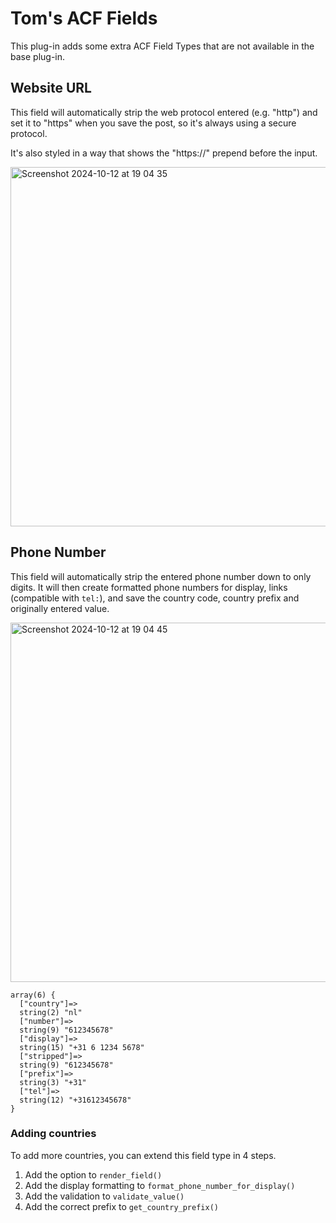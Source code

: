# Tom's ACF Fields

This plug-in adds some extra ACF Field Types that are not available in the base plug-in.

## Website URL

This field will automatically strip the web protocol entered (e.g. "http") and set it to "https" when you save the post, so it's always using a secure protocol.

It's also styled in a way that shows the "https://" prepend before the input.

<img width="575" alt="Screenshot 2024-10-12 at 19 04 35" src="https://github.com/user-attachments/assets/6b4af612-9ba9-47f9-bbba-4afe3945094a">

## Phone Number

This field will automatically strip the entered phone number down to only digits. It will then create formatted phone numbers for display, links (compatible with `tel:`), and save the country code, country prefix and originally entered value.

<img width="575" alt="Screenshot 2024-10-12 at 19 04 45" src="https://github.com/user-attachments/assets/ed48c6e3-31d5-4700-b65b-03402be70a96">

```
array(6) {
  ["country"]=>
  string(2) "nl"
  ["number"]=>
  string(9) "612345678"
  ["display"]=>
  string(15) "+31 6 1234 5678"
  ["stripped"]=>
  string(9) "612345678"
  ["prefix"]=>
  string(3) "+31"
  ["tel"]=>
  string(12) "+31612345678"
}
```

### Adding countries

To add more countries, you can extend this field type in 4 steps.

1. Add the option to `render_field()`
2. Add the display formatting to `format_phone_number_for_display()`
3. Add the validation to `validate_value()`
4. Add the correct prefix to `get_country_prefix()`

